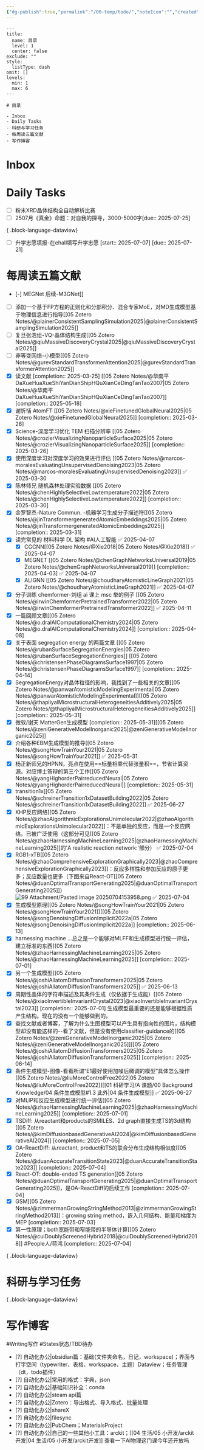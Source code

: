 ```yaml
---
{"dg-publish":true,"permalink":"/00-temp/todo/","noteIcon":"","created":"2025-02-15T23:41","updated":"2025-07-04T16:10"}
---
```



```insta-toc
---
title:
  name: 目录
  level: 1
  center: false
exclude: ""
style:
  listType: dash
omit: []
levels:
  min: 1
  max: 6
---

# 目录

- Inbox
- Daily Tasks
- 科研与学习任务
- 每周读五篇文献
- 写作博客
```
# Inbox
# Daily Tasks
- [ ] 粉末XRD晶体结构全自动解析比赛
- [ ] 2507月《真金》命题：对自我的探寻，3000-5000字[due:: 2025-07-25]

{ .block-language-dataview}
- [ ] 升学志愿填报-在ehall填写升学志愿 [start:: 2025-07-07] [due:: 2025-07-21]


# 每周读五篇文献
- [-] MEGNet 后续-M3GNet[[
- [ ] 添加一个基于FP方程的正则化和分部积分、混合专家MoE，对MD生成模型基于物理信息进行指导[[05 Zotero Notes/@plainerConsistentSamplingSimulation2025\|@plainerConsistentSamplingSimulation2025]]
- [ ] 复旦张浩组-VQ-晶体结构生成[[05 Zotero Notes/@qiuMassiveDiscoveryCrystal2025\|@qiuMassiveDiscoveryCrystal2025]]
- [ ] 非等变网络-小模型[[05 Zotero Notes/@gurevStandardTransformerAttention2025\|@gurevStandardTransformerAttention2025]]
- [x] 读文献 [completion:: 2025-03-25]  [[05 Zotero Notes/@华南平DaXueHuaXueShiYanDianShipHQuXianCeDingTanTao2007\|05 Zotero Notes/@华南平DaXueHuaXueShiYanDianShipHQuXianCeDingTanTao2007]]  [completion:: 2025-05-18]
- [x] 谢忻恬 AtomFT [[05 Zotero Notes/@xieFinetunedGlobalNeural2025\|05 Zotero Notes/@xieFinetunedGlobalNeural2025]]  [completion:: 2025-03-26]
- [x] Science-深度学习优化 TEM 扫描分辨率 [[05 Zotero Notes/@crozierVisualizingNanoparticleSurface2025\|05 Zotero Notes/@crozierVisualizingNanoparticleSurface2025]]  [completion:: 2025-03-26]
- [x] 使用深度学习对深度学习的效果进行评估 [[05 Zotero Notes/@marcos-moralesEvaluatingUnsupervisedDenoising2023\|05 Zotero Notes/@marcos-moralesEvaluatingUnsupervisedDenoising2023]] ✅ 2025-03-30
- [x] 陈林师兄 随机森林处理实验数据 [[05 Zotero Notes/@chenHighlySelectiveLowtemperature2022\|05 Zotero Notes/@chenHighlySelectiveLowtemperature2022]]  [completion:: 2025-03-30]
- [x] 金罗智杰-Nature Commun. -机器学习生成分子描述符[[05 Zotero Notes/@jinTransformergeneratedAtomicEmbeddings2025\|05 Zotero Notes/@jinTransformergeneratedAtomicEmbeddings2025]]  [completion:: 2025-03-31]
- [x] 读完常见的 材料科学 DL 架构 #AI人工智能 ✅ 2025-04-07
    - [x] CGCNN[[05 Zotero Notes/@Xie2018\|05 Zotero Notes/@Xie2018]] ✅ 2025-04-07
    - [x] MEGNET [[05 Zotero Notes/@chenGraphNetworksUniversal2019\|05 Zotero Notes/@chenGraphNetworksUniversal2019]]  [completion:: 2025-04-03] ✅ 2025-04-07
    - [x] ALIGNN [[05 Zotero Notes/@choudharyAtomisticLineGraph2021\|05 Zotero Notes/@choudharyAtomisticLineGraph2021]] ✅ 2025-04-07
- [x] 分子训练 chemformer-刘组 ai 课上 msc 举的例子 [[05 Zotero Notes/@irwinChemformerPretrainedTransformer2022\|05 Zotero Notes/@irwinChemformerPretrainedTransformer2022]] ✅ 2025-04-11
- [x] 一篇回顾文章[[05 Zotero Notes/@o.dralAIComputationalChemistry2024\|05 Zotero Notes/@o.dralAIComputationalChemistry2024]]  [completion:: 2025-04-08]
- [x] 关于表面 segregation energy 的两篇文章 [[05 Zotero Notes/@rubanSurfaceSegregationEnergies\|05 Zotero Notes/@rubanSurfaceSegregationEnergies]] [[05 Zotero Notes/@christensenPhaseDiagramsSurface1997\|05 Zotero Notes/@christensenPhaseDiagramsSurface1997]]  [completion:: 2025-04-14]
- [x] SegregationEnergy对晶体粒径的影响，我找到了一些相关的文章[[05 Zotero Notes/@panwarAtomisticModelingExperimental\|05 Zotero Notes/@panwarAtomisticModelingExperimental]][[05 Zotero Notes/@thapliyalMicrostructuralHeterogeneitiesAdditively2025\|05 Zotero Notes/@thapliyalMicrostructuralHeterogeneitiesAdditively2025]]  [completion:: 2025-05-31]
- [x] 微软/谢天 MatterGen生成模型  [completion:: 2025-05-31][[05 Zotero Notes/@zeniGenerativeModelInorganic2025\|@zeniGenerativeModelInorganic2025]]
- [x] 介绍各种EBM生成模型的推导[[05 Zotero Notes/@songHowTrainYour2021\|05 Zotero Notes/@songHowTrainYour2021]] ✅ 2025-05-31
- [x] 杨正新师兄的HPNN，亮点在使用==标量相乘代替张量积==，节省计算资源。对应博士答辩的第三个工作[[05 Zotero Notes/@yangHighorderPairreducedNeural\|05 Zotero Notes/@yangHighorderPairreducedNeural]]  [completion:: 2025-05-31] 
- [x] transition1x[[05 Zotero Notes/@schreinerTransition1xDatasetBuilding2022\|05 Zotero Notes/@schreinerTransition1xDatasetBuilding2022]] ✅ 2025-06-27
- [x] KHP反应网络[[05 Zotero Notes/@zhaoAlgorithmicExplorationsUnimolecular2022\|@zhaoAlgorithmicExplorationsUnimolecular2022]]：不是单独的反应，而是一个反应网络。已被广泛使用（这部分可见[[05 Zotero Notes/@zhaoHarnessingMachineLearning2025\|@zhaoHarnessingMachineLearning2025]]的'A realistic reaction network:'部分） ✅ 2025-07-04
- [x] RGB1-xTB[[05 Zotero Notes/@zhaoComprehensiveExplorationGraphically2023\|@zhaoComprehensiveExplorationGraphically2023]]：反应多样性和参加反应的原子更多；反应数量也更多（下图来自React-OT[[05 Zotero Notes/@duanOptimalTransportGenerating2025\|@duanOptimalTransportGenerating2025]]） ![99 Attachment/Pasted image 20250704153958.png](/img/user/99%20Attachment/Pasted%20image%2020250704153958.png) ✅ 2025-07-04
- [x] 生成模型原理[[05 Zotero Notes/@songHowTrainYour2021\|05 Zotero Notes/@songHowTrainYour2021]][[05 Zotero Notes/@songDenoisingDiffusionImplicit2022a\|05 Zotero Notes/@songDenoisingDiffusionImplicit2022a]]  [completion:: 2025-06-13]
- [x] harnessing machine ...总之是一个能够对MLFF和生成模型进行统一评估，建立标准的东西[[05 Zotero Notes/@zhaoHarnessingMachineLearning2025\|05 Zotero Notes/@zhaoHarnessingMachineLearning2025]]  [completion:: 2025-07-01]
- [x] 另一个生成模型[[05 Zotero Notes/@joshiAllatomDiffusionTransformers2025\|05 Zotero Notes/@joshiAllatomDiffusionTransformers2025]] ✅ 2025-06-13
- [x] 周期性晶体的字符串描述及其条件生成（仅依据于生成能）[[05 Zotero Notes/@xiaoInvertibleInvariantCrystal2023\|@xiaoInvertibleInvariantCrystal2023]]  [completion:: 2025-07-01] 生成模型最重要的还是能够根据性质产生结构。现在的没有一个能够做到的。
- [x] 查找文献或者博客，了解为什么生图模型可以产生具有指向性的图片，结构模型却没有能这样的--看了文献，但是没有使用classifier-guidance的[[05 Zotero Notes/@zeniGenerativeModelInorganic2025\|05 Zotero Notes/@zeniGenerativeModelInorganic2025]][[05 Zotero Notes/@joshiAllatomDiffusionTransformers2025\|05 Zotero Notes/@joshiAllatomDiffusionTransformers2025]]  [completion:: 2025-06-14]
- [x] 条件生成模型-图像-看看所谓“E1最好使用加噪后微调的模型”具体怎么操作[[05 Zotero Notes/@liuMoreControlFree2022\|05 Zotero Notes/@liuMoreControlFree2022]][[01 科研学习/A 课题/00 Background Knowledge/04 条件生成模型#1.3 此外\|04 条件生成模型]] ✅ 2025-06-27
- [x] 对MLIP和反应生成模型进行统一评估[[05 Zotero Notes/@zhaoHarnessingMachineLearning2025\|@zhaoHarnessingMachineLearning2025]]  [completion:: 2025-07-01]
- [x] TSDiff: 从reactant和products的SMILES、2d graph直接生成TS的3d结构[[05 Zotero Notes/@kimDiffusionbasedGenerativeAI2024\|@kimDiffusionbasedGenerativeAI2024]]  [completion:: 2025-07-05]
- [x] OA-ReactDiff: 从reactant, product和TS的联合分布生成结构相似度[[05 Zotero Notes/@duanAccurateTransitionState2023\|@duanAccurateTransitionState2023]]  [completion:: 2025-07-04]
- [x] React-OT: double-ended TS generation[[05 Zotero Notes/@duanOptimalTransportGenerating2025\|@duanOptimalTransportGenerating2025]]，是OA-ReactDiff的后续工作  [completion:: 2025-07-04]
- [x] GSM[[05 Zotero Notes/@zimmermanGrowingStringMethod2013\|@zimmermanGrowingStringMethod2013]]：growing string method，嵌入几何结构、能量和梯度为MEP  [completion:: 2025-07-03]
- [x] 第一性原理；both宽能带和窄能带的半导体计算[[05 Zotero Notes/@cuiDoublyScreenedHybrid2018\|@cuiDoublyScreenedHybrid2018]] #People人/蒋鸿  [completion:: 2025-07-04]

{ .block-language-dataview}

# 科研与学习任务

{ .block-language-dataview}
# 写作博客
#Writing写作 #States状态/TBD待办 
- [?] 自动化办公|obsidian篇：基础(文件夹命名，日记，workspace)；界面与打字空间（typewriter、表格、workspace、主题）Dataview；任务管理（dt，todo插件）
- [?] 自动化办公|常用的格式：字典，json
- [?] 自动化办公|基础知识补全：conda
- [?] 自动化办公|steam api篇
- [?] 自动化办公|Zotero：导出格式、导入格式、批量处理
- [?] 自动化办公|shareX
- [?] 自动化办公|filesync
- [?] 自动化办公|PubChem；MaterialsProject
- [?] 自动化办公|自己的一些其他小工具：arckit；[[04 生活/05 小开发/arckit开发\|04 生活/05 小开发/arckit开发]]
查看一下AI物理这门课今年还开放吗
